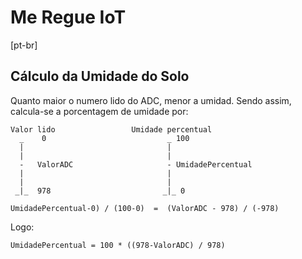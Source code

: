 # Me Regue IoT

[pt-br]

## Cálculo da Umidade do Solo

Quanto maior o numero lido do ADC, menor a umidad. Sendo assim, calcula-se a porcentagem de umidade por:
```     
Valor lido                 Umidade percentual
  _    0                           _ 100
  |                                |   
  |                                |   
  -   ValorADC                     - UmidadePercentual 
  |                                |   
  |                                |   
 _|_  978                         _|_ 0
```

`UmidadePercentual-0) / (100-0)  =  (ValorADC - 978) / (-978)`

Logo:

`UmidadePercentual = 100 * ((978-ValorADC) / 978)`
